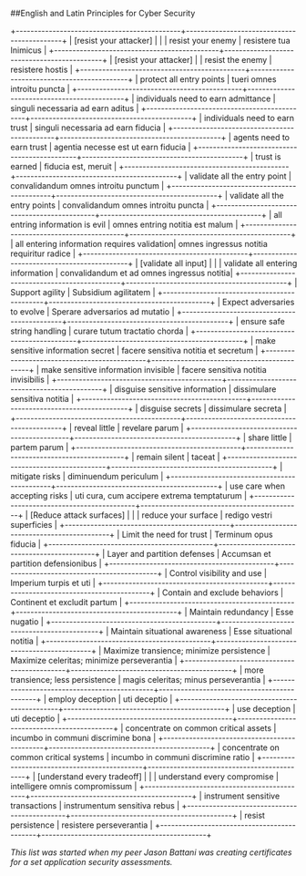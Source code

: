 ##English and Latin Principles for Cyber Security  

+---------------------------------------------+--------------------------------------------+
| [resist your attacker]                      |                                            |
| resist your enemy                           | resistere tua Inimicus                     |
+---------------------------------------------+--------------------------------------------+
| [resist your attacker]                      |
| resist the enemy                            | resistere hostis                           |
+---------------------------------------------+--------------------------------------------+
| protect all entry points                    | tueri omnes introitu puncta                |
+---------------------------------------------+--------------------------------------------+
| individuals need to earn admittance         | singuli necessaria ad earn aditus          |
+---------------------------------------------+--------------------------------------------+
| individuals need to earn trust              | singuli necessaria ad earn fiducia         |
+---------------------------------------------+--------------------------------------------+
| agents need to earn trust                   | agentia necesse est ut earn fiducia        |
+---------------------------------------------+--------------------------------------------+
| trust is earned                             | fiducia est, meruit                        |
+---------------------------------------------+--------------------------------------------+
| validate all the entry point                | convalidandum omnes introitu punctum       |
+---------------------------------------------+--------------------------------------------+
| validate all the entry points               | convalidandum omnes introitu puncta        |
+---------------------------------------------+--------------------------------------------+
| all entring information is evil             | omnes entring notitia est malum            |
+---------------------------------------------+--------------------------------------------+
| all entering information requires validation| omnes ingressus notitia requiritur radice  |
+---------------------------------------------+--------------------------------------------+
| [validate all input]                        |                                            |
| validate all entering information           | convalidandum et ad omnes ingressus notitia|
+---------------------------------------------+--------------------------------------------+
| Support agility                             | Subsidium agilitatem                       |
+---------------------------------------------+--------------------------------------------+
| Expect adversaries to evolve                | Sperare adversarios ad mutatio             |
+---------------------------------------------+--------------------------------------------+
| ensure safe string handling                 | curare tutum tractatio chorda              |
+---------------------------------------------+--------------------------------------------+
| make sensitive information secret           | facere sensitiva notitia et secretum       |
+---------------------------------------------+--------------------------------------------+
| make sensitive information invisible        | facere sensitiva notitia invisibilis       |
+---------------------------------------------+--------------------------------------------+
| disguise sensitive information              | dissimulare sensitiva notitia              |
+---------------------------------------------+--------------------------------------------+
| disguise secrets                            | dissimulare secreta                        |
+---------------------------------------------+--------------------------------------------+
| reveal little                               | revelare parum                             |
+---------------------------------------------+--------------------------------------------+
| share little                                | partem parum                               |
+---------------------------------------------+--------------------------------------------+
| remain silent                               | taceat                                     |
+---------------------------------------------+--------------------------------------------+
| mitigate risks                              | diminuendum periculum                      |
+---------------------------------------------+--------------------------------------------+
| use care when accepting risks               | uti cura, cum accipere extrema temptaturum |
+---------------------------------------------+--------------------------------------------+
| [Reduce attack surfaces]                    |                                            |
| reduce your surface                         | redigo vestri superficies                  |
+---------------------------------------------+--------------------------------------------+
| Limit the need for trust                    | Terminum opus fiducia                      |
+---------------------------------------------+--------------------------------------------+
| Layer and partition defenses                | Accumsan et partition defensionibus        |
+---------------------------------------------+--------------------------------------------+
| Control visibility and use                  | Imperium turpis et uti                     |
+---------------------------------------------+--------------------------------------------+
| Contain and exclude behaviors               | Continent et excludit partum               |
+---------------------------------------------+--------------------------------------------+
| Maintain redundancy                         | Esse nugatio                               |
+---------------------------------------------+--------------------------------------------+
| Maintain situational awareness              | Esse situational notitia                   |
+---------------------------------------------+--------------------------------------------+
| Maximize transience; minimize persistence   | Maximize celeritas; minimize perseverantia |
+---------------------------------------------+--------------------------------------------+
| more transience; less persistence           | magis celeritas; minus perseverantia       |
+---------------------------------------------+--------------------------------------------+
| employ deception                            | uti deceptio                               |
+---------------------------------------------+--------------------------------------------+
| use deception                               | uti deceptio                               |
+---------------------------------------------+--------------------------------------------+
| concentrate on common critical assets       | incumbo in communi discrimine bona         |
+---------------------------------------------+--------------------------------------------+
| concentrate on common critical systems      | incumbo in communi discrimine ratio        |
+---------------------------------------------+--------------------------------------------+
| [understand every tradeoff]                 |                                            |
| understand every compromise                 | intelligere omnis compromissum             |
+---------------------------------------------+--------------------------------------------+
| instrument sensitive transactions           | instrumentum sensitiva rebus               |
+---------------------------------------------+--------------------------------------------+
| resist persistence                          | resistere perseverantia                    |
+--------------------------------------------+---------------------------------------------+

*This list was started when my peer Jason Battani was creating certificates for a set 
application security assessments.*
